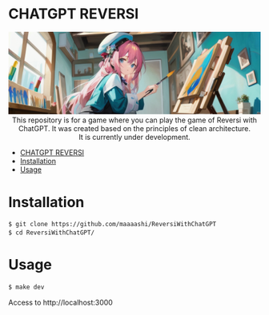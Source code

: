 # CHATGPT REVERSI

<div><img src="./docs/images/main.png" /></div>

<div align="center">This repository is for a game where you can play the game of Reversi with ChatGPT. It was created based on the principles of clean architecture.</div>
<div align="center">It is currently under development.</div>

- [CHATGPT REVERSI](#chatgpt-reversi)
- [Installation](#installation)
- [Usage](#usage)

# Installation

```bash
$ git clone https://github.com/maaaashi/ReversiWithChatGPT
$ cd ReversiWithChatGPT/
```

# Usage

```bash
$ make dev
```

Access to http://localhost:3000

<!-- # Test

```bash
# Run test
$ npm run test:watch
``` -->
